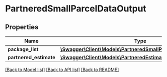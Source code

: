 # PartneredSmallParcelDataOutput

## Properties
Name | Type | Description | Notes
------------ | ------------- | ------------- | -------------
**package_list** | [**\Swagger\Client\Models\PartneredSmallParcelPackageOutputList**](PartneredSmallParcelPackageOutputList.md) |  | 
**partnered_estimate** | [**\Swagger\Client\Models\PartneredEstimate**](PartneredEstimate.md) |  | [optional] 

[[Back to Model list]](../../README.md#documentation-for-models) [[Back to API list]](../../README.md#documentation-for-api-endpoints) [[Back to README]](../../README.md)

